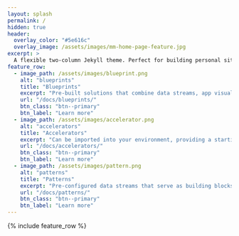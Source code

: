 ```yaml
---
layout: splash
permalink: /
hidden: true
header:
  overlay_color: "#5e616c"
  overlay_image: /assets/images/mm-home-page-feature.jpg
excerpt: >
  A flexible two-column Jekyll theme. Perfect for building personal sites, blogs, and portfolios.<br />
feature_row:
  - image_path: /assets/images/blueprint.png
    alt: "blueprints"
    title: "Blueprints"
    excerpt: "Pre-built solutions that combine data streams, app visualizations, recommendation rules and models."
    url: "/docs/blueprints/"
    btn_class: "btn--primary"
    btn_label: "Learn more"
  - image_path: /assets/images/accelerator.png
    alt: "accelerators"
    title: "Accelerators"
    excerpt: "Can be imported into your environment, providing a starting point for configuring your own solutions."
    url: "/docs/accelerators/"
    btn_class: "btn--primary"
    btn_label: "Learn more"
  - image_path: /assets/images/pattern.png
    alt: "patterns"
    title: "Patterns"
    excerpt: "Pre-configured data streams that serve as building blocks for your applications. They provide a streamlined way to connect, process, and visualize data from various sources, making it easier to integrate and analyze information within your XMPro environment."
    url: "/docs/patterns/"
    btn_class: "btn--primary"
    btn_label: "Learn more"      
---
```


{% include feature_row %}
